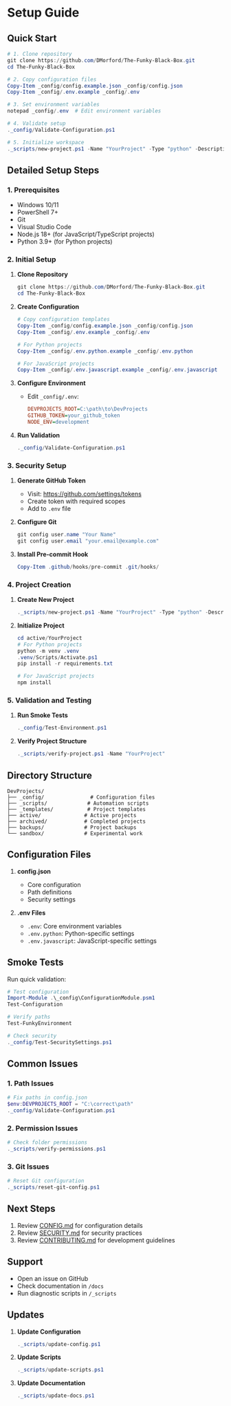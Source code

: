 # Setup Guide

## Quick Start

```powershell
# 1. Clone repository
git clone https://github.com/DMorford/The-Funky-Black-Box.git
cd The-Funky-Black-Box

# 2. Copy configuration files
Copy-Item _config/config.example.json _config/config.json
Copy-Item _config/.env.example _config/.env

# 3. Set environment variables
notepad _config/.env  # Edit environment variables

# 4. Validate setup
._config/Validate-Configuration.ps1

# 5. Initialize workspace
._scripts/new-project.ps1 -Name "YourProject" -Type "python" -Description "Your description"
```

## Detailed Setup Steps

### 1. Prerequisites

- Windows 10/11
- PowerShell 7+
- Git
- Visual Studio Code
- Node.js 18+ (for JavaScript/TypeScript projects)
- Python 3.9+ (for Python projects)

### 2. Initial Setup

1. **Clone Repository**
   ```powershell
   git clone https://github.com/DMorford/The-Funky-Black-Box.git
   cd The-Funky-Black-Box
   ```

2. **Create Configuration**
   ```powershell
   # Copy configuration templates
   Copy-Item _config/config.example.json _config/config.json
   Copy-Item _config/.env.example _config/.env
   
   # For Python projects
   Copy-Item _config/.env.python.example _config/.env.python
   
   # For JavaScript projects
   Copy-Item _config/.env.javascript.example _config/.env.javascript
   ```

3. **Configure Environment**
   - Edit `_config/.env`:
     ```ini
     DEVPROJECTS_ROOT=C:\path\to\DevProjects
     GITHUB_TOKEN=your_github_token
     NODE_ENV=development
     ```

4. **Run Validation**
   ```powershell
   ._config/Validate-Configuration.ps1
   ```

### 3. Security Setup

1. **Generate GitHub Token**
   - Visit: https://github.com/settings/tokens
   - Create token with required scopes
   - Add to `.env` file

2. **Configure Git**
   ```powershell
   git config user.name "Your Name"
   git config user.email "your.email@example.com"
   ```

3. **Install Pre-commit Hook**
   ```powershell
   Copy-Item .github/hooks/pre-commit .git/hooks/
   ```

### 4. Project Creation

1. **Create New Project**
   ```powershell
   ._scripts/new-project.ps1 -Name "YourProject" -Type "python" -Description "Your description"
   ```

2. **Initialize Project**
   ```powershell
   cd active/YourProject
   # For Python projects
   python -m venv .venv
   .venv/Scripts/Activate.ps1
   pip install -r requirements.txt
   
   # For JavaScript projects
   npm install
   ```

### 5. Validation and Testing

1. **Run Smoke Tests**
   ```powershell
   ._config/Test-Environment.ps1
   ```

2. **Verify Project Structure**
   ```powershell
   ._scripts/verify-project.ps1 -Name "YourProject"
   ```

## Directory Structure

```
DevProjects/
├── _config/               # Configuration files
├── _scripts/             # Automation scripts
├── _templates/           # Project templates
├── active/              # Active projects
├── archived/            # Completed projects
├── backups/             # Project backups
└── sandbox/             # Experimental work
```

## Configuration Files

1. **config.json**
   - Core configuration
   - Path definitions
   - Security settings

2. **.env Files**
   - `.env`: Core environment variables
   - `.env.python`: Python-specific settings
   - `.env.javascript`: JavaScript-specific settings

## Smoke Tests

Run quick validation:
```powershell
# Test configuration
Import-Module .\_config\ConfigurationModule.psm1
Test-Configuration

# Verify paths
Test-FunkyEnvironment

# Check security
._config/Test-SecuritySettings.ps1
```

## Common Issues

### 1. Path Issues
```powershell
# Fix paths in config.json
$env:DEVPROJECTS_ROOT = "C:\correct\path"
._config/Validate-Configuration.ps1
```

### 2. Permission Issues
```powershell
# Check folder permissions
._scripts/verify-permissions.ps1
```

### 3. Git Issues
```powershell
# Reset Git configuration
._scripts/reset-git-config.ps1
```

## Next Steps

1. Review [CONFIG.md](./_config/CONFIG.md) for configuration details
2. Review [SECURITY.md](./_config/SECURITY.md) for security practices
3. Review [CONTRIBUTING.md](./CONTRIBUTING.md) for development guidelines

## Support

- Open an issue on GitHub
- Check documentation in `/docs`
- Run diagnostic scripts in `/_scripts`

## Updates

1. **Update Configuration**
   ```powershell
   ._scripts/update-config.ps1
   ```

2. **Update Scripts**
   ```powershell
   ._scripts/update-scripts.ps1
   ```

3. **Update Documentation**
   ```powershell
   ._scripts/update-docs.ps1
   ```
